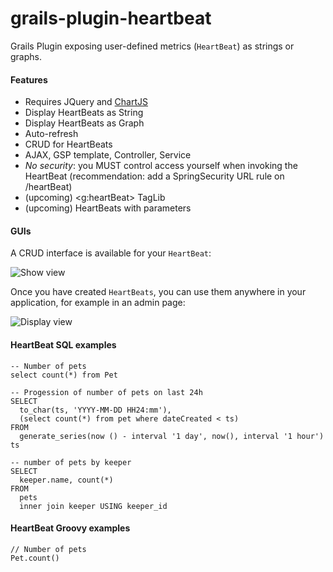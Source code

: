 # grails-plugin-heartbeat

Grails Plugin exposing user-defined metrics (`HeartBeat`) as strings or graphs.

#### Features

* Requires JQuery and [ChartJS](http://www.chartjs.org)
* Display HeartBeats as String
* Display HeartBeats as Graph
* Auto-refresh
* CRUD for HeartBeats
* AJAX, GSP template, Controller, Service
* _No security_: you MUST control access yourself when invoking the HeartBeat (recommendation: add a SpringSecurity URL rule on /heartBeat)
* (upcoming) &lt;g:heartBeat&gt; TagLib
* (upcoming) HeartBeats with parameters

 
#### GUIs

A CRUD interface is available for your `HeartBeat`:

![Show view](https://raw.githubusercontent.com/igorrosenberg/grails-plugin-heartbeat/documentation/show.png)

Once you have created `HeartBeats`, you can use them anywhere in your application, for example in an admin page: 

![Display view](https://raw.githubusercontent.com/igorrosenberg/grails-plugin-heartbeat/documentation/display.png)

#### HeartBeat SQL examples

```
-- Number of pets
select count(*) from Pet
```

```
-- Progession of number of pets on last 24h   
SELECT 
  to_char(ts, 'YYYY-MM-DD HH24:mm'),
  (select count(*) from pet where dateCreated < ts)
FROM
  generate_series(now () - interval '1 day', now(), interval '1 hour') ts
```

```
-- number of pets by keeper
SELECT 
  keeper.name, count(*)
FROM
  pets 
  inner join keeper USING keeper_id
```

#### HeartBeat Groovy examples

```
// Number of pets
Pet.count()
```
